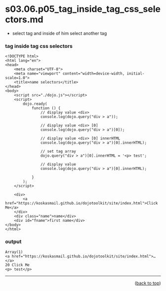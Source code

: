 <a name="topage"></a>

# s03.06.p05_tag_inside_tag_css_selectors.md

* select tag and inside of him select another tag

### tag inside tag css selectors

```
<!DOCTYPE html>
<html lang="en">
<head>
    <meta charset="UTF-8">
    <meta name="viewport" content="width=device-width, initial-scale=1.0">
    <title>name selectors</title>
</head>
<body>
    <script src="./dojo.js"></script>
    <script>
        dojo.ready(
            function () {
                // display value <div>
                console.log(dojo.query("div > a"));

                // display value <div> [0]
                console.log(dojo.query("div > a")[0]);

                // display value <div> [0] innerHTML
                console.log(dojo.query("div > a")[0].innerHTML);

                // set tag array
                dojo.query("div > a")[0].innerHTML = '<p> test';

                // display value
                console.log(dojo.query("div > a")[0].innerHTML);

            }
        );
    </script>

    <div>
        <a href="https://koskasmail.github.io/dojotoolkit/site/index.html">Click Me</a>
    </div>
    <div class="name">name</div>
    <div id="fname">first name</div>
</body>
</html>
```


### output
```
Array(1)
<a href=​"https:​/​/​koskasmail.github.io/​dojotoolkit/​site/​index.html">​…​</a>​
20 Click Me
<p> test</p>
```

----

<p align="right">(<a href="#topage">back to top</a>)</p>
<br/>
<br/>

